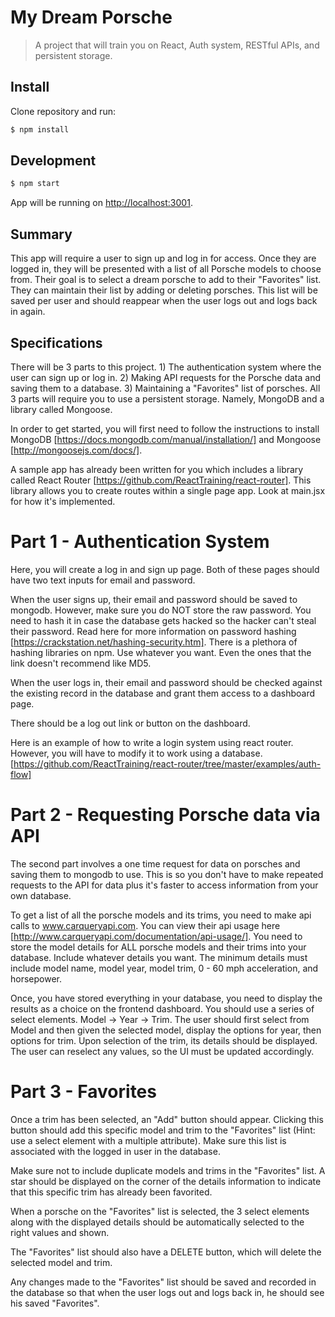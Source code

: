 # My Dream Porsche
> A project that will train you on React, Auth system, RESTful APIs, and persistent storage.

## Install

Clone repository and run:

```sh
$ npm install
```

## Development

```sh
$ npm start
```

App will be running on [http://localhost:3001](http://localhost:3001).

## Summary

This app will require a user to sign up and log in for access. Once they are logged in, they will be presented with a list of all Porsche models to choose from. Their goal is to select a dream porsche to add to their "Favorites" list. They can maintain their list by adding or deleting porsches. This list will be saved per user and should reappear when the user logs out and logs back in again.

## Specifications

There will be 3 parts to this project. 1) The authentication system where the user can sign up or log in. 2) Making API requests for the Porsche data and saving them to a database. 3) Maintaining a "Favorites" list of porsches. All 3 parts will require you to use a persistent storage. Namely, MongoDB and a library called Mongoose.

In order to get started, you will first need to follow the instructions to install MongoDB [https://docs.mongodb.com/manual/installation/] and Mongoose [http://mongoosejs.com/docs/].

A sample app has already been written for you which includes a library called React Router [https://github.com/ReactTraining/react-router]. This library allows you to create routes within a single page app. Look at main.jsx for how it's implemented.

# Part 1 - Authentication System

Here, you will create a log in and sign up page. Both of these pages should have two text inputs for email and password.

When the user signs up, their email and password should be saved to mongodb. However, make sure you do NOT store the raw password. You need to hash it in case the database gets hacked so the hacker can't steal their password. Read here for more information on password hashing [https://crackstation.net/hashing-security.htm]. There is a plethora of hashing libraries on npm. Use whatever you want. Even the ones that the link doesn't recommend like MD5.

When the user logs in, their email and password should be checked against the existing record in the database and grant them access to a dashboard page.

There should be a log out link or button on the dashboard.

Here is an example of how to write a login system using react router. However, you will have to modify it to work using a database. [https://github.com/ReactTraining/react-router/tree/master/examples/auth-flow]

# Part 2 - Requesting Porsche data via API

The second part involves a one time request for data on porsches and saving them to mongodb to use. This is so you don't have to make repeated requests to the API for data plus it's faster to access information from your own database.

To get a list of all the porsche models and its trims, you need to make api calls to www.carqueryapi.com. You can view their api usage here [http://www.carqueryapi.com/documentation/api-usage/]. You need to store the model details for ALL porsche models and their trims into your database. Include whatever details you want. The minimum details must include model name, model year, model trim,  0 - 60 mph acceleration, and horsepower.

Once, you have stored everything in your database, you need to display the results as a choice on the frontend dashboard. You should use a series of select elements. Model -> Year -> Trim. The user should first select from Model and then given the selected model, display the options for year, then options for trim. Upon selection of the trim, its details should be displayed. The user can reselect any values, so the UI must be updated accordingly.

# Part 3 - Favorites

Once a trim has been selected, an "Add" button should appear. Clicking this button should add this specific model and trim to the "Favorites" list (Hint: use a select element with a multiple attribute). Make sure this list is associated with the logged in user in the database.

Make sure not to include duplicate models and trims in the "Favorites" list. A star should be displayed on the corner of the details information to indicate that this specific trim has already been favorited.

When a porsche on the "Favorites" list is selected, the 3 select elements along with the displayed details should be automatically selected to the right values and shown.

The "Favorites" list should also have a DELETE button, which will delete the selected model and trim.

Any changes made to the "Favorites" list should be saved and recorded in the database so that when the user logs out and logs back in, he should see his saved "Favorites".
